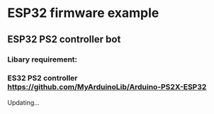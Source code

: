 # ESP32 firmware example
## ESP32 PS2 controller bot
### Libary requirement: 
### ES32 PS2 controller https://github.com/MyArduinoLib/Arduino-PS2X-ESP32
Updating...

